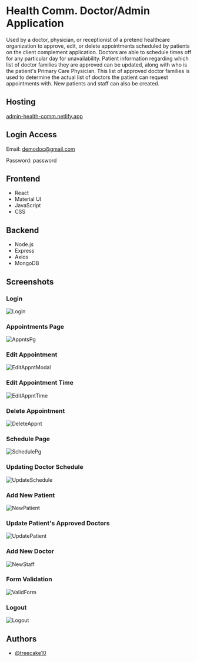 
# Health Comm. Doctor/Admin Application

Used by a doctor, physician, or receptionist of a pretend healthcare organization to approve, edit, or delete appointments scheduled by patients on the client complement application. 
Doctors are able to schedule times off for any particular day for unavailability. 
Patient information regarding which list of doctor families they are approved can be updated, along with who is the patient's Primary Care Physician.
This list of approved doctor families is used to determine the actual list of doctors the patient can request appointments with. 
New patients and staff can also be created.   


## Hosting

[admin-health-comm.netlify.app](https://admin-health-comm.netlify.app/)

## Login Access
Email: demodoc@gmail.com

Password: password


## Frontend
- React
- Material UI
- JavaScript
- CSS

## Backend
- Node.js
- Express
- Axios
- MongoDB


## Screenshots

### Login
![Login](https://github.com/treecake10/health_communications_frontend-admin/blob/main/screenshots/Screenshot%20(178).png?raw=true)

### Appointments Page
![AppntsPg](https://github.com/treecake10/health_communications_frontend-admin/blob/main/screenshots/Screenshot%20(158).png?raw=true)

### Edit Appointment
![EditAppntModal](https://github.com/treecake10/health_communications_frontend-admin/blob/main/screenshots/Screenshot%20(169).png?raw=true)

### Edit Appointment Time
![EditAppntTime](https://github.com/treecake10/health_communications_frontend-admin/blob/main/screenshots/Screenshot%20(171).png?raw=true)

### Delete Appointment
![DeleteAppnt](https://github.com/treecake10/health_communications_frontend-admin/blob/main/screenshots/Screenshot%20(161).png?raw=true)

### Schedule Page
![SchedulePg](https://github.com/treecake10/health_communications_frontend-admin/blob/main/screenshots/Screenshot(001).png?raw=true)

### Updating Doctor Schedule
![UpdateSchedule](https://github.com/treecake10/health_communications_frontend-admin/blob/main/screenshots/Screenshot%20(164).png?raw=true)

### Add New Patient
![NewPatient](https://github.com/treecake10/health_communications_frontend-admin/blob/main/screenshots/Screenshot%20(165).png?raw=true)

### Update Patient's Approved Doctors 
![UpdatePatient](https://github.com/treecake10/health_communications_frontend-admin/blob/main/screenshots/Screenshot%20(175).png?raw=true)

### Add New Doctor
![NewStaff](https://github.com/treecake10/health_communications_frontend-admin/blob/main/screenshots/Screenshot%20(167).png?raw=true)

### Form Validation
![ValidForm](https://github.com/treecake10/health_communications_frontend-admin/blob/main/screenshots/Screenshot%20(177).png?raw=true)

### Logout
![Logout](https://github.com/treecake10/health_communications_frontend-admin/blob/main/screenshots/Screenshot%20(172).png?raw=true)


## Authors

- [@treecake10](https://github.com/treecake10)

